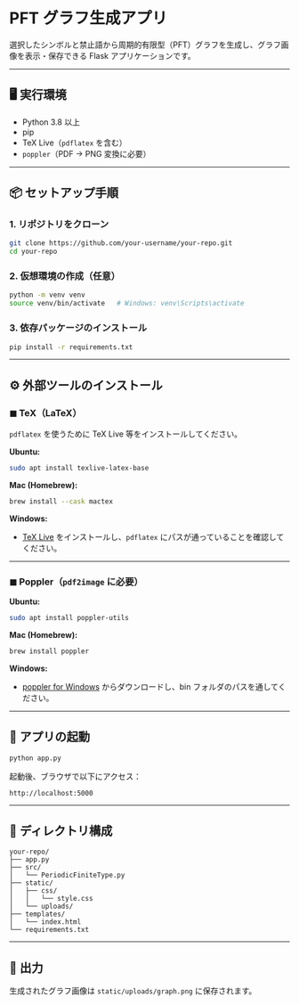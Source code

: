 # PFT グラフ生成アプリ

選択したシンボルと禁止語から周期的有限型（PFT）グラフを生成し、グラフ画像を表示・保存できる Flask アプリケーションです。

---

## 🖥️ 実行環境

- Python 3.8 以上
- pip
- TeX Live（`pdflatex` を含む）
- `poppler`（PDF → PNG 変換に必要）

---

## 📦 セットアップ手順

### 1. リポジトリをクローン

```bash
git clone https://github.com/your-username/your-repo.git
cd your-repo
```

### 2. 仮想環境の作成（任意）

```bash
python -m venv venv
source venv/bin/activate   # Windows: venv\Scripts\activate
```

### 3. 依存パッケージのインストール

```bash
pip install -r requirements.txt
```

---

## ⚙️ 外部ツールのインストール

### ◼ TeX（LaTeX）

`pdflatex` を使うために TeX Live 等をインストールしてください。

**Ubuntu:**
```bash
sudo apt install texlive-latex-base
```

**Mac (Homebrew):**
```bash
brew install --cask mactex
```

**Windows:**

- [TeX Live](https://www.tug.org/texlive/) をインストールし、`pdflatex` にパスが通っていることを確認してください。

---

### ◼ Poppler（`pdf2image` に必要）

**Ubuntu:**
```bash
sudo apt install poppler-utils
```

**Mac (Homebrew):**
```bash
brew install poppler
```

**Windows:**

- [poppler for Windows](http://blog.alivate.com.au/poppler-windows/) からダウンロードし、bin フォルダのパスを通してください。

---

## 🚀 アプリの起動

```bash
python app.py
```

起動後、ブラウザで以下にアクセス：

```
http://localhost:5000
```

---

## 📂 ディレクトリ構成

```
your-repo/
├── app.py
├── src/
│   └── PeriodicFiniteType.py
├── static/
│   ├── css/
│   │   └── style.css
│   └── uploads/
├── templates/
│   └── index.html
└── requirements.txt
```

---

## 📸 出力

生成されたグラフ画像は `static/uploads/graph.png` に保存されます。